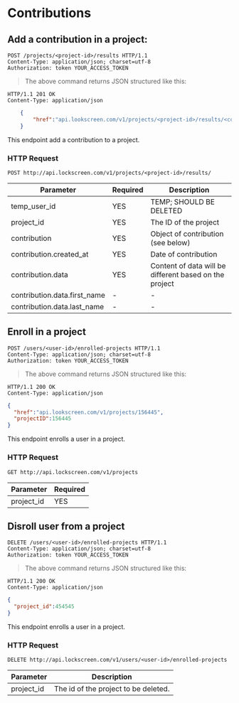 # Contributions

## Add a contribution in a project:

```http
POST /projects/<project-id>/results HTTP/1.1
Content-Type: application/json; charset=utf-8
Authorization: token YOUR_ACCESS_TOKEN
```

> The above command returns JSON structured like this:

```http
HTTP/1.1 201 OK
Content-Type: application/json
```

```json
	{
		"href":"api.lookscreen.com/v1/projects/<project-id>/results/<contribution-id>"
	}
```

This endpoint add a contribution to a project.

### HTTP Request

`POST http://api.lockscreen.com/v1/projects/<project-id>/results/`

Parameter | Required | Description
--------- | -------- | ------------
temp_user_id | YES | TEMP; SHOULD BE DELETED
project_id | YES | The ID of the project
contribution | YES | Object of contribution (see below)
contribution.created_at | YES | Date of contribution
contribution.data | YES | Content of data will be different based on the project
contribution.data.first_name | - | -
contribution.data.last_name | - | -

## Enroll in a project

```http
POST /users/<user-id>/enrolled-projects HTTP/1.1
Content-Type: application/json; charset=utf-8
Authorization: token YOUR_ACCESS_TOKEN
```
> The above command returns JSON structured like this:

```http
HTTP/1.1 200 OK
Content-Type: application/json
```

```json
{
  "href":"api.lookscreen.com/v1/projects/156445",
  "projectID":156445
}
```

This endpoint enrolls a user in a project.

### HTTP Request

`GET http://api.lockscreen.com/v1/projects`

Parameter | Required
--------- | --------
project_id | YES

## Disroll user from a project

```http
DELETE /users/<user-id>/enrolled-projects HTTP/1.1
Content-Type: application/json; charset=utf-8
Authorization: token YOUR_ACCESS_TOKEN
```

> The above command returns JSON structured like this:

```http
HTTP/1.1 200 OK
Content-Type: application/json
```

```json
{
  "project_id":454545
}
```
This endpoint enrolls a user in a project.

### HTTP Request

`DELETE http://api.lockscreen.com/v1/users/<user-id>/enrolled-projects`

Parameter | Description
--------- | -----------
project_id | The id of the project to be deleted.
